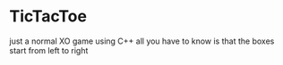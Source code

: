 # TicTacToe
just a normal XO game using C++ all you have to know is that the boxes start from left to right
